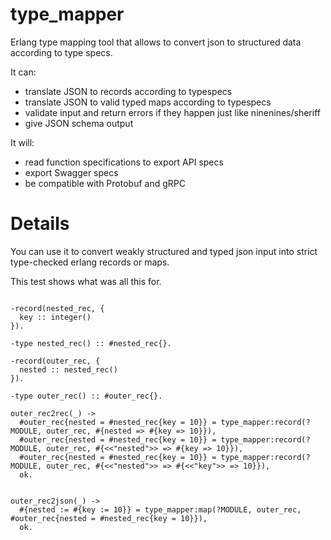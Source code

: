 # type_mapper
Erlang type mapping tool that allows to convert json to structured data according to type specs.


It can:

* translate JSON to records according to typespecs
* translate JSON to valid typed maps according to typespecs
* validate input and return errors if they happen just like ninenines/sheriff
* give JSON schema output


It will:

* read function specifications to export API specs
* export Swagger specs
* be compatible with Protobuf and gRPC



# Details

You can use it to convert weakly structured and typed json input into strict type-checked erlang records or maps.



This test shows what was all this for.

```

-record(nested_rec, {
  key :: integer()
}).

-type nested_rec() :: #nested_rec{}.

-record(outer_rec, {
  nested :: nested_rec()
}).

-type outer_rec() :: #outer_rec{}.

outer_rec2rec(_) ->
  #outer_rec{nested = #nested_rec{key = 10}} = type_mapper:record(?MODULE, outer_rec, #{nested => #{key => 10}}),
  #outer_rec{nested = #nested_rec{key = 10}} = type_mapper:record(?MODULE, outer_rec, #{<<"nested">> => #{key => 10}}),
  #outer_rec{nested = #nested_rec{key = 10}} = type_mapper:record(?MODULE, outer_rec, #{<<"nested">> => #{<<"key">> => 10}}),
  ok.


outer_rec2json(_) ->
  #{nested := #{key := 10}} = type_mapper:map(?MODULE, outer_rec, #outer_rec{nested = #nested_rec{key = 10}}),
  ok.

```


